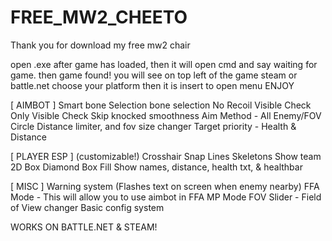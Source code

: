 # FREE_MW2_CHEETO

Thank you for download my free mw2 chair

open .exe after game has loaded, then it will open cmd and say waiting for game. then game found!
you will see on top left of the game steam or battle.net choose your platform 
then it is insert to open menu ENJOY

[ AIMBOT ]
Smart bone Selection
bone selection
No Recoil
Visible Check
Only Visible Check
Skip knocked
smoothness
Aim Method - All Enemy/FOV Circle
Distance limiter, and fov size changer
Target priority - Health & Distance

[ PLAYER ESP ] (customizable!)
Crosshair
Snap Lines
Skeletons
Show team
2D Box
Diamond
Box Fill
Show names, distance, health txt, & healthbar

[ MISC ]
Warning system (Flashes text on screen when enemy nearby)
FFA Mode - This will allow you to use aimbot in FFA MP Mode
FOV Slider - Field of View changer
Basic config system

WORKS ON BATTLE.NET & STEAM!

